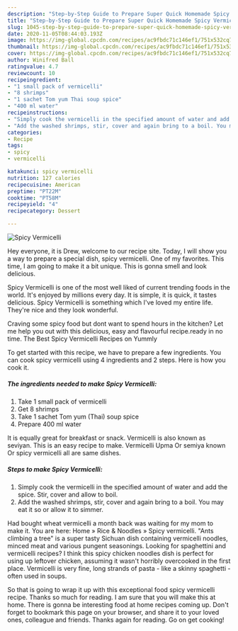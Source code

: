 ```yaml
---
description: "Step-by-Step Guide to Prepare Super Quick Homemade Spicy Vermicelli"
title: "Step-by-Step Guide to Prepare Super Quick Homemade Spicy Vermicelli"
slug: 1045-step-by-step-guide-to-prepare-super-quick-homemade-spicy-vermicelli
date: 2020-11-05T08:44:03.193Z
image: https://img-global.cpcdn.com/recipes/ac9fbdc71c146ef1/751x532cq70/spicy-vermicelli-recipe-main-photo.jpg
thumbnail: https://img-global.cpcdn.com/recipes/ac9fbdc71c146ef1/751x532cq70/spicy-vermicelli-recipe-main-photo.jpg
cover: https://img-global.cpcdn.com/recipes/ac9fbdc71c146ef1/751x532cq70/spicy-vermicelli-recipe-main-photo.jpg
author: Winifred Ball
ratingvalue: 4.7
reviewcount: 10
recipeingredient:
- "1 small pack of vermicelli"
- "8 shrimps"
- "1 sachet Tom yum Thai soup spice"
- "400 ml water"
recipeinstructions:
- "Simply cook the vermicelli in the specified amount of water and add the spice. Stir, cover and allow to boil."
- "Add the washed shrimps, stir, cover and again bring to a boil. You may eat it so or allow it to simmer."
categories:
- Recipe
tags:
- spicy
- vermicelli

katakunci: spicy vermicelli 
nutrition: 127 calories
recipecuisine: American
preptime: "PT22M"
cooktime: "PT58M"
recipeyield: "4"
recipecategory: Dessert

---
```



![Spicy Vermicelli](https://img-global.cpcdn.com/recipes/ac9fbdc71c146ef1/751x532cq70/spicy-vermicelli-recipe-main-photo.jpg)

Hey everyone, it is Drew, welcome to our recipe site. Today, I will show you a way to prepare a special dish, spicy vermicelli. One of my favorites. This time, I am going to make it a bit unique. This is gonna smell and look delicious.

Spicy Vermicelli is one of the most well liked of current trending foods in the world. It's enjoyed by millions every day. It is simple, it is quick, it tastes delicious. Spicy Vermicelli is something which I've loved my entire life. They're nice and they look wonderful.

Craving some spicy food but dont want to spend hours in the kitchen? Let me help you out with this delicious, easy and flavourful recipe.ready in no time. The Best Spicy Vermicelli Recipes on Yummly


To get started with this recipe, we have to prepare a few ingredients. You can cook spicy vermicelli using 4 ingredients and 2 steps. Here is how you cook it.

<!--inarticleads1-->

##### The ingredients needed to make Spicy Vermicelli:

1. Take 1 small pack of vermicelli
1. Get 8 shrimps
1. Take 1 sachet Tom yum (Thai) soup spice
1. Prepare 400 ml water


It is equally great for breakfast or snack. Vermicelli is also known as seviyan. This is an easy recipe to make. Vermicelli Upma Or semiya known Or spicy vermicelli all are same dishes. 

<!--inarticleads2-->

##### Steps to make Spicy Vermicelli:

1. Simply cook the vermicelli in the specified amount of water and add the spice. Stir, cover and allow to boil.
1. Add the washed shrimps, stir, cover and again bring to a boil. You may eat it so or allow it to simmer.


Had bought wheat vermicelli a month back was waiting for my mom to make it. You are here: Home » Rice &amp; Noodles » Spicy vermicelli. &#34;Ants climbing a tree&#34; is a super tasty Sichuan dish containing vermicelli noodles, minced meat and various pungent seasonings. Looking for spaghettini and vermicelli recipes? I think this spicy chicken noodles dish is perfect for using up leftover chicken, assuming it wasn&#39;t horribly overcooked in the first place. Vermicelli is very fine, long strands of pasta - like a skinny spaghetti - often used in soups. 

So that is going to wrap it up with this exceptional food spicy vermicelli recipe. Thanks so much for reading. I am sure that you will make this at home. There is gonna be interesting food at home recipes coming up. Don't forget to bookmark this page on your browser, and share it to your loved ones, colleague and friends. Thanks again for reading. Go on get cooking!
